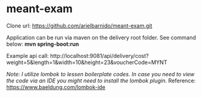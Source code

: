 # meant-exam

Clone url: https://github.com/arielbarnido/meant-exam.git

Application can be run via maven on the delivery root folder. See command below:
   <b>mvn spring-boot:run</b>
   
Example api call:
http://localhost:9081/api/delivery/cost?weight=5&length=1&width=10&height=23&voucherCode=MYNT

<i>Note: I utilize lombok to lessen boilerplate codes. In case you need to view the code via an IDE you might need to install the lombok plugin.</i>
Reference: https://www.baeldung.com/lombok-ide

